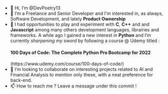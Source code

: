 - 👋 Hi, I’m @DevPoetry13
- 👀 I’m a Freelance and Senior Developer and I'm interested in, as always, Software Development, and lately **Product Ownership**
- 🌱 I had opportunities to play and experiment with **C**, **C++** and and **Javascript** among many others development languages, librairies and frameworks. A while ago I gained a new interest in **Python** and I’m currently *sharpening my sword* by following a course @ Udemy titled :
     <h4>100 Days of Code: The Complete Python Pro Bootcamp for 2022</h4> (https://www.udemy.com/course/100-days-of-code/)
- 💞️ I’m looking to collaborate on interesting projects related to AI and Financial Analysis to mention only these, with a neat preference for back-end.
- 📫 How to reach me ? Leave a message under this commit !

